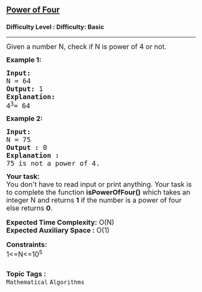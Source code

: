 <h2><a href="https://www.geeksforgeeks.org/problems/power-of-four/1">Power of Four</a></h2><h3>Difficulty Level : Difficulty: Basic</h3><hr><div class="problems_problem_content__Xm_eO"><p><span style="font-size:18px">Given a number N, check if&nbsp;N&nbsp;is power of 4&nbsp;or not.</span></p>

<p><span style="font-size:18px"><strong>Example 1:</strong></span></p>

<pre><span style="font-size:18px"><strong>Input: </strong>
N = 64
<strong>Output:</strong> 1
<strong>Explanation:</strong>
4</span><sup><span style="font-size:15px">3</span></sup><span style="font-size:18px">= 64</span></pre>

<p><span style="font-size:18px"><strong>Example 2:</strong></span></p>

<pre><span style="font-size:18px"><strong>Input: </strong>
N = 75
<strong>Output :</strong> 0
<strong>Explanation :</strong>
75 is not a power of 4.</span></pre>

<div><span style="font-size:18px"><strong>Your task:</strong></span></div>

<div><span style="font-size:18px">You don't have to read input or print anything. Your task is to complete the function <strong>isPowerOfFour()</strong> which takes an integer N and returns <strong>1</strong> if the number is a power of four else returns <strong>0</strong>.</span></div>

<div>&nbsp;</div>

<div><span style="font-size:18px"><strong>Expected Time Complexity:</strong> O(N)</span></div>

<div><span style="font-size:18px"><strong>Expected Auxiliary Space :</strong> O(1)</span></div>

<div><br>
<span style="font-size:18px"><strong>Constraints:</strong><br>
1&lt;=N&lt;=10<sup>5</sup></span></div>
</div><br><p><span style=font-size:18px><strong>Topic Tags : </strong><br><code>Mathematical</code>&nbsp;<code>Algorithms</code>&nbsp;